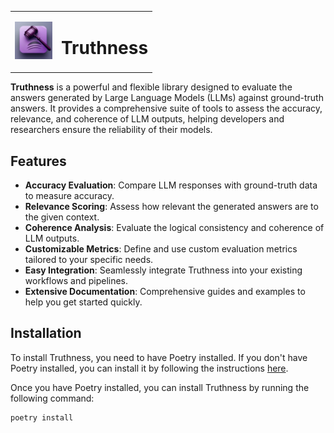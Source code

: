 <table>
  <tr>
    <td>
      <img src="statics/logo.png" alt="Truthness Logo" width="60">
    </td>
    <td>
      <h1>Truthness</h1>
    </td>
  </tr>
</table>


**Truthness** is a powerful and flexible library designed to evaluate the answers generated by Large Language Models (LLMs) against ground-truth answers. It provides a comprehensive suite of tools to assess the accuracy, relevance, and coherence of LLM outputs, helping developers and researchers ensure the reliability of their models.

## Features

- **Accuracy Evaluation**: Compare LLM responses with ground-truth data to measure accuracy.
- **Relevance Scoring**: Assess how relevant the generated answers are to the given context.
- **Coherence Analysis**: Evaluate the logical consistency and coherence of LLM outputs.
- **Customizable Metrics**: Define and use custom evaluation metrics tailored to your specific needs.
- **Easy Integration**: Seamlessly integrate Truthness into your existing workflows and pipelines.
- **Extensive Documentation**: Comprehensive guides and examples to help you get started quickly.

## Installation

To install Truthness, you need to have Poetry installed. If you don't have Poetry installed, you can install it by following the instructions [here](https://python-poetry.org/docs/#installation).

Once you have Poetry installed, you can install Truthness by running the following command:

```bash
poetry install
